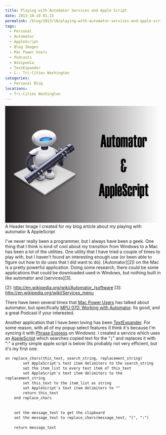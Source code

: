 ```yaml
---
title: Playing with Automator Services and Apple Script
date: 2013-10-19 01:15
permalink: /blog/2013/10/playing-with-automator-services-and-apple-script
tags:
  - Personal
  - Automator
  - AppleScript
  - Blog Images
  - Mac Power Users
  - Podcasts
  - Wikipedia
  - TextExpander
  - L-- Tri-Cities Washington
categories:
  - Personal Blog
locations: 
  - Tri-Cities Washington
---
```


![ A Header Image I created for my blog article about my playing with automator & AppleScript ][1] A Header Image I created for my blog article about my playing with automator & AppleScript 

   [1]: /assets/media/Automator-and-AppleScript-Header-Image.jpg

I've never really been a programmer, but I always have been a geek. One thing that I think is kind of cool about my transition from Windows to a Mac has been a lot of the utilities. One utility that I have tried a couple of times to play with, but I haven't found an interesting enough use (or been able to figure out how to do uses that I did want to do). [Automator][2]) on the Mac is a pretty powerful application. Doing some research, there could be some applications that could be downloaded used in Windows, but nothing built in like automator and [services][3].

   [2]: http://en.wikipedia.org/wiki/Automator_(software
   [3]: http://en.wikipedia.org/wiki/Services_menu

There have been several times that [Mac Power Users][4] has talked about automator, but specifically [MPU 070: Working with Automator][5]. Its good, and a great Podcast if your interested.

   [4]: http://www.macpowerusers.com/
   [5]: http://www.macpowerusers.com/2012/01/22/mpu-070-working-with-automator/

Another application that I have been loving has been [TextExpander][6]. For some reason, with all of my popup select features (I think it's because I'm syncing it with [Phrase Express][7] on Windows). I created a service which uses an [AppleScript][8] which searches copied text for the "`|`" and replaces it with ":" a pretty simple apple script is below (Its probably not very efficient, but it's my first one.
    
   [6]: http://smilesoftware.com/TextExpander/index.html
   [7]: http://www.phraseexpress.com/
   [8]: http://en.wikipedia.org/wiki/AppleScript


	on replace_chars(this_text, search_string, replacement_string)
	        set AppleScript's text item delimiters to the search_string
	        set the item_list to every text item of this_text
	        set AppleScript's text item delimiters to the replacement_string
	        set this_text to the item_list as string
	        set AppleScript's text item delimiters to ""
	        return this_text
	    end replace_chars
	    
	    
	    set the message_text to get the clipboard
	    set the message_text to replace_chars(message_text, "|", ":")
	    
	    return message_text
    

